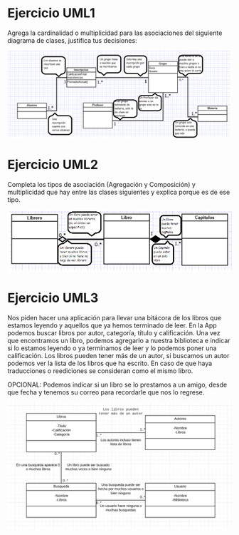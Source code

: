 
# Ejercicio UML1
Agrega la cardinalidad o multiplicidad para las asociaciones del siguiente diagrama de clases, justifica tus decisiones:

![Imagen1](https://github.com/FutureOfOrlando/POO/blob/master/Ejercicios%20UML/Cardi.PNG)


# Ejercicio UML2
Completa los tipos de asociación (Agregación y Composición) y multiplicidad que hay entre las clases siguientes y explica porque es de ese tipo.

![Imagen2](https://github.com/FutureOfOrlando/POO/blob/master/Ejercicios%20UML/Cardi2.PNG)


# Ejercicio UML3
Nos piden hacer una aplicación para llevar una bitácora de los libros
que estamos leyendo y aquellos que ya hemos terminado de leer. 
En la App podemos buscar libros por autor, categoría, título y calificación.
Una vez que encontramos un libro, podemos agregarlo a nuestra biblioteca e indicar
si lo estamos leyendo o ya terminamos de leer y lo podemos poner una calificación.
Los libros pueden tener más de un autor, si buscamos un autor podemos ver la
lista de los libros que ha escrito. En caso de que haya traducciones o reediciones 
se consideran como el mismo libro. 

OPCIONAL: Podemos indicar si un libro se lo prestamos a un amigo, desde que fecha y
tenemos su correo para recordarle que nos lo regrese.

![Imagen3](https://github.com/FutureOfOrlando/POO/blob/master/Ejercicios%20UML/Cardi3.PNG)
